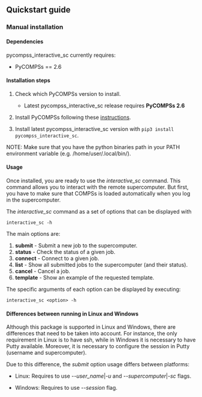 ## Quickstart guide

### Manual installation

#### Dependencies

pycompss_interactive_sc currently requires:

* PyCOMPSs == 2.6

#### Installation steps

1. Check which PyCOMPSs version to install.
    * Latest pycompss_interactive_sc release requires **PyCOMPSs 2.6**

2. Install PyCOMPSs following these [instructions](http://compss.bsc.es/releases/compss/latest/docs/COMPSs_Installation_Manual.pdf).

3. Install latest pycompss_interactive_sc version with ``pip3 install pycompss_interactive_sc``.

NOTE: Make sure that you have the python binaries path in your PATH environment variable (e.g. /home/user/.local/bin/).

#### Usage

Once installed, you are ready to use the *interactive_sc* command. This
command allows you to interact with the remote supercomputer.
But first, you have to make sure that COMPSs is loaded automatically when
you log in the supercomputer.

The *interactive_sc* command as a set of options that can be displayed with
```
interactive_sc -h
```

The main options are:
1. **submit** - Submit a new job to the supercomputer.
2. **status** - Check the status of a given job.
3. **connect** - Connect to a given job.
4. **list** - Show all submitted jobs to the supercomputer (and their status).
5. **cancel** - Cancel a job.
6. **template** - Show an example of the requested template.

The specific arguments of each option can be displayed by executing:
```
interactive_sc <option> -h
```

#### Differences between running in Linux and Windows

Although this package is supported in Linux and Windows, there are differences
that need to be taken into account.
For instance, the only requirement in Linux is to have ssh, while in Windows
it is necessary to have Putty available. Moreover, it is necessary to configure
the session in Putty (username and supercomputer).

Due to this difference, the *submit* option usage differs between platforms:

* Linux: Requires to use *--user_name*|*-u*  and *--supercomputer*|*-sc* flags.

* Windows: Requires to use *--session* flag.
